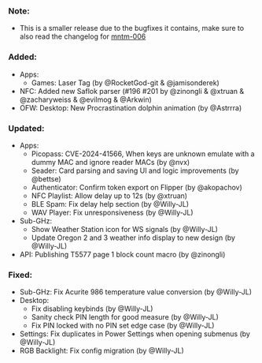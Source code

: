 ### Note:

- This is a smaller release due to the bugfixes it contains, make sure to also read the changelog
  for [mntm-006](https://github.com/Next-Flip/Momentum-Firmware/releases/tag/mntm-006)

### Added:  

- Apps:
    - Games: Laser Tag (by @RocketGod-git & @jamisonderek)
- NFC: Added new Saflok parser (#196 #201 by @zinongli & @xtruan & @zacharyweiss & @evilmog & @Arkwin)
- OFW: Desktop: New Procrastination dolphin animation (by @Astrrra)

### Updated:

- Apps:
    - Picopass: CVE-2024-41566, When keys are unknown emulate with a dummy MAC and ignore reader MACs (by @nvx)
    - Seader: Card parsing and saving UI and logic improvements (by @bettse)
    - Authenticator: Confirm token export on Flipper (by @akopachov)
    - NFC Playlist: Allow delay up to 12s (by @xtruan)
    - BLE Spam: Fix delay help section (by @Willy-JL)
    - WAV Player: Fix unresponsiveness (by @Willy-JL)
- Sub-GHz:
    - Show Weather Station icon for WS signals (by @Willy-JL)
    - Update Oregon 2 and 3 weather info display to new design (by @Willy-JL)
- API: Publishing T5577 page 1 block count macro (by @zinongli)

### Fixed:

- Sub-GHz: Fix Acurite 986 temperature value conversion (by @Willy-JL)
- Desktop:
    - Fix disabling keybinds (by @Willy-JL)
    - Sanity check PIN length for good measure (by @Willy-JL)
    - Fix PIN locked with no PIN set edge case (by @Willy-JL)
- Settings: Fix duplicates in Power Settings when opening submenus (by @Willy-JL)
- RGB Backlight: Fix config migration (by @Willy-JL)
